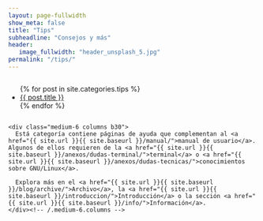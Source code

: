 ```yaml
---
layout: page-fullwidth
show_meta: false
title: "Tips"
subheadline: "Consejos y más"
header:
   image_fullwidth: "header_unsplash_5.jpg"
permalink: "/tips/"
---
```

<div class="row t60">
    <div class="medium-6 columns b30">
      <ul>
          {% for post in site.categories.tips %}
          <li><a href="{{ site.url }}{{ site.baseurl }}{{ post.url }}">{{ post.title }}</a></li>
          {% endfor %}
      </ul>
    </div><!-- /.medium-6.columns -->

    <div class="medium-6 columns b30">
      Está categoría contiene páginas de ayuda que complementan al <a href="{{ site.url }}{{ site.baseurl }}/manual/">manual de usuario</a>. Algunos de ellos requieren de la <a href="{{ site.url }}{{ site.baseurl }}/anexos/dudas-terminal/">terminal</a> o <a href="{{ site.url }}{{ site.baseurl }}/anexos/dudas-tecnicas/">conocimientos sobre GNU/Linux</a>.

      Explora más en el <a href="{{ site.url }}{{ site.baseurl }}/blog/archive/">Archivo</a>, la <a href="{{ site.url }}{{ site.baseurl }}/introduccion/">Introducción</a> o la sección <a href="{{ site.url }}{{ site.baseurl }}/info/">Información</a>.
    </div><!-- /.medium-6.columns -->
</div><!-- /.row -->
